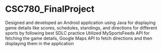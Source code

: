 # CSC780_FinalProject

Designed and developed an Android application using Java for displaying game details like scores, schedules, standings, and directions for different sports by following best SDLC practice
Utilized MySportsFeeds API for fetching the game details, Google Maps API to fetch directions and then displaying them in the application 
